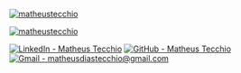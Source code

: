 [![matheustecchio](https://github-readme-stats.vercel.app/api?username=matheustecchio&theme=synthwave)](https://github.com/anuraghazra/github-readme-stats)

[![matheustecchio](https://github-readme-stats.vercel.app/api/top-langs/?username=matheustecchio&hide=html&layout=compact&theme=synthwave)](https://github.com/anuraghazra/github-readme-stats)

[![LinkedIn - Matheus Tecchio](https://img.shields.io/badge/LinkedIn-Matheus_Tecchio-642F6C?style=for-the-badge&logo=LinkedIn)](https://www.linkedin.com/in/matheustecchio/)
[![GitHub - Matheus Tecchio](https://img.shields.io/badge/GitHub-Matheus_Tecchio-642F6C?style=for-the-badge&logo=GitHub)](https://github.com/matheustecchio)
[![Gmail - matheusdiastecchio@gmail.com](https://img.shields.io/badge/Gmail-matheusdiastecchio%40gmail.com-642F6C?style=for-the-badge&logo=Gmail&logoColor=white)](mailto:matheusdiastecchio@gmail.com)

